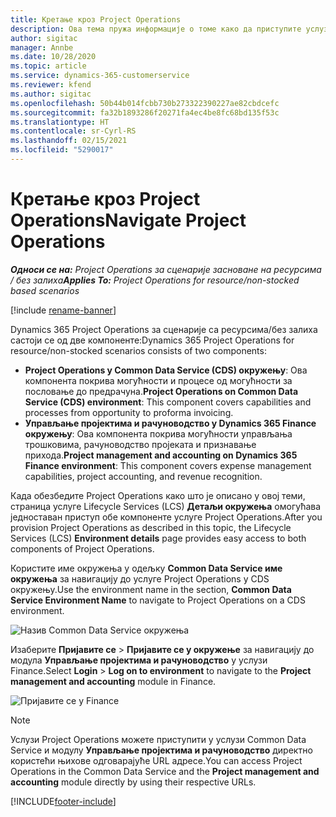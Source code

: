 ```yaml
---
title: Кретање кроз Project Operations
description: Ова тема пружа информације о томе како да приступите услузи Project Operations из услуге Lifecycle Services.
author: sigitac
manager: Annbe
ms.date: 10/28/2020
ms.topic: article
ms.service: dynamics-365-customerservice
ms.reviewer: kfend
ms.author: sigitac
ms.openlocfilehash: 50b44b014fcbb730b273322390227ae82cbdcefc
ms.sourcegitcommit: fa32b1893286f20271fa4ec4be8fc68bd135f53c
ms.translationtype: HT
ms.contentlocale: sr-Cyrl-RS
ms.lasthandoff: 02/15/2021
ms.locfileid: "5290017"
---
```

# <a name="navigate-project-operations"></a><span data-ttu-id="a7ed7-103">Кретање кроз Project Operations</span><span class="sxs-lookup"><span data-stu-id="a7ed7-103">Navigate Project Operations</span></span>

<span data-ttu-id="a7ed7-104">_**Односи се на:** Project Operations за сценарије засноване на ресурсима / без залиха_</span><span class="sxs-lookup"><span data-stu-id="a7ed7-104">_**Applies To:** Project Operations for resource/non-stocked based scenarios_</span></span>

[!include [rename-banner](~/includes/cc-data-platform-banner.md)]

<span data-ttu-id="a7ed7-105">Dynamics 365 Project Operations за сценарије са ресурсима/без залиха састоји се од две компоненте:</span><span class="sxs-lookup"><span data-stu-id="a7ed7-105">Dynamics 365 Project Operations for resource/non-stocked scenarios consists of two components:</span></span> 

 - <span data-ttu-id="a7ed7-106">**Project Operations у Common Data Service (CDS) окружењу**: Ова компонента покрива могућности и процесе од могућности за пословање до предрачуна.</span><span class="sxs-lookup"><span data-stu-id="a7ed7-106">**Project Operations on Common Data Service (CDS) environment**: This component covers capabilities and processes from opportunity to proforma invoicing.</span></span> 
 - <span data-ttu-id="a7ed7-107">**Управљање пројектима и рачуноводство у Dynamics 365 Finance окружењу**: Ова компонента покрива могућности управљања трошковима, рачуноводство пројеката и признавање прихода.</span><span class="sxs-lookup"><span data-stu-id="a7ed7-107">**Project management and accounting on Dynamics 365 Finance environment**: This component covers expense management capabilities, project accounting, and revenue recognition.</span></span> 

<span data-ttu-id="a7ed7-108">Када обезбедите Project Operations како што је описано у овој теми, страница услуге Lifecycle Services (LCS) **Детаљи окружења** омогућава једноставан приступ обе компоненте услуге Project Operations.</span><span class="sxs-lookup"><span data-stu-id="a7ed7-108">After you provision Project Operations as described in this topic, the Lifecycle Services (LCS) **Environment details** page provides easy access to both components of Project Operations.</span></span>  

<span data-ttu-id="a7ed7-109">Користите име окружења у одељку **Common Data Service име окружења** за навигацију до услуге Project Operations у CDS окружењу.</span><span class="sxs-lookup"><span data-stu-id="a7ed7-109">Use the environment name in the section, **Common Data Service Environment Name** to navigate to Project Operations on a CDS environment.</span></span> 

  ![Назив Common Data Service окружења](./media/environment-name.PNG)

<span data-ttu-id="a7ed7-111">Изаберите **Пријавите се** > **Пријавите се у окружење** за навигацију до модула **Управљање пројектима и рачуноводство** у услузи Finance.</span><span class="sxs-lookup"><span data-stu-id="a7ed7-111">Select **Login** > **Log on to environment** to navigate to the **Project management and accounting** module in Finance.</span></span>  

   ![Пријавите се у Finance](./media/environment-login.PNG)

> [!NOTE]
> <span data-ttu-id="a7ed7-113">Услузи Project Operations можете приступити у услузи Common Data Service и модулу **Управљање пројектима и рачуноводство** директно користећи њихове одговарајуће URL адресе.</span><span class="sxs-lookup"><span data-stu-id="a7ed7-113">You can access Project Operations in the Common Data Service and the **Project management and accounting** module directly by using their respective URLs.</span></span> 


[!INCLUDE[footer-include](../includes/footer-banner.md)]